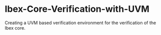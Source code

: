 # Ibex-Core-Verification-with-UVM
Creating a UVM based verification environment for the verification of the Ibex core.
